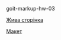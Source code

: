 <p>goit-markup-hw-03</p>
<p><a href="https://aspirantmpm.github.io/goit-markup-hw-03/index.html" alt="Жива сторінка">Жива сторінка</a></p>
<p><a href="https://www.figma.com/file/xNlhKuAw75ourPmy4zeda7/Web-Studio-(Version-2.1)-(Copy)?node-id=1%3A95" alt="Макет">Макет</a></p>